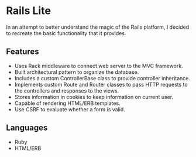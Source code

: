 # Rails Lite

In an attempt to better understand the magic of the Rails platform,
I decided to recreate the basic functionality that it provides.

## Features
- Uses Rack middleware to connect web server to the MVC framework.
- Built architectural pattern to organize the database.  
- Includes a custom ControllerBase class to provide controller inheritance.
- Implements custom Route and Router classes to pass HTTP requests to the controllers and responses to the views.
- Stores information in cookies to keep information on current user.
- Capable of rendering HTML/ERB templates.
- Use CSRF to evaluate whether a form is valid.


## Languages
- Ruby
- HTML/ERB

